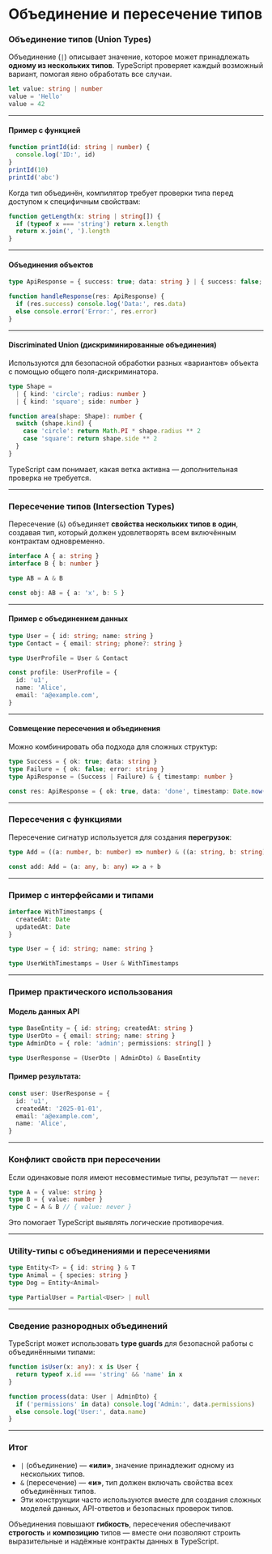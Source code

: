 # Объединение и пересечение типов

### Объединение типов (Union Types)

Объединение (`|`) описывает значение, которое может принадлежать **одному из нескольких типов**.
TypeScript проверяет каждый возможный вариант, помогая явно обработать все случаи.

```ts
let value: string | number
value = 'Hello'
value = 42
```

---

#### Пример с функцией

```ts
function printId(id: string | number) {
  console.log('ID:', id)
}
printId(10)
printId('abc')
```

Когда тип объединён, компилятор требует проверки типа перед доступом к специфичным свойствам:

```ts
function getLength(x: string | string[]) {
  if (typeof x === 'string') return x.length
  return x.join(', ').length
}
```

---

#### Объединения объектов

```ts
type ApiResponse = { success: true; data: string } | { success: false; error: string }

function handleResponse(res: ApiResponse) {
  if (res.success) console.log('Data:', res.data)
  else console.error('Error:', res.error)
}
```

---

#### Discriminated Union (дискриминированные объединения)

Используются для безопасной обработки разных «вариантов» объекта с помощью общего поля-дискриминатора.

```ts
type Shape =
  | { kind: 'circle'; radius: number }
  | { kind: 'square'; side: number }

function area(shape: Shape): number {
  switch (shape.kind) {
    case 'circle': return Math.PI * shape.radius ** 2
    case 'square': return shape.side ** 2
  }
}
```

TypeScript сам понимает, какая ветка активна — дополнительная проверка не требуется.

---

### Пересечение типов (Intersection Types)

Пересечение (`&`) объединяет **свойства нескольких типов в один**, создавая тип, который должен удовлетворять всем включённым контрактам одновременно.

```ts
interface A { a: string }
interface B { b: number }

type AB = A & B

const obj: AB = { a: 'x', b: 5 }
```

---

#### Пример с объединением данных

```ts
type User = { id: string; name: string }
type Contact = { email: string; phone?: string }

type UserProfile = User & Contact

const profile: UserProfile = {
  id: 'u1',
  name: 'Alice',
  email: 'a@example.com',
}
```

---

#### Совмещение пересечения и объединения

Можно комбинировать оба подхода для сложных структур:

```ts
type Success = { ok: true; data: string }
type Failure = { ok: false; error: string }
type ApiResponse = (Success | Failure) & { timestamp: number }

const res: ApiResponse = { ok: true, data: 'done', timestamp: Date.now() }
```

---

### Пересечения с функциями

Пересечение сигнатур используется для создания **перегрузок**:

```ts
type Add = ((a: number, b: number) => number) & ((a: string, b: string) => string)

const add: Add = (a: any, b: any) => a + b
```

---

### Пример с интерфейсами и типами

```ts
interface WithTimestamps {
  createdAt: Date
  updatedAt: Date
}

type User = { id: string; name: string }

type UserWithTimestamps = User & WithTimestamps
```

---

### Пример практического использования

#### Модель данных API

```ts
type BaseEntity = { id: string; createdAt: string }
type UserDto = { email: string; name: string }
type AdminDto = { role: 'admin'; permissions: string[] }

type UserResponse = (UserDto | AdminDto) & BaseEntity
```

#### Пример результата:

```ts
const user: UserResponse = {
  id: 'u1',
  createdAt: '2025-01-01',
  email: 'a@example.com',
  name: 'Alice',
}
```

---

### Конфликт свойств при пересечении

Если одинаковые поля имеют несовместимые типы, результат — `never`:

```ts
type A = { value: string }
type B = { value: number }
type C = A & B // { value: never }
```

Это помогает TypeScript выявлять логические противоречия.

---

### Utility-типы с объединениями и пересечениями

```ts
type Entity<T> = { id: string } & T
type Animal = { species: string }
type Dog = Entity<Animal>

type PartialUser = Partial<User> | null
```

---

### Сведение разнородных объединений

TypeScript может использовать **type guards** для безопасной работы с объединёнными типами:

```ts
function isUser(x: any): x is User {
  return typeof x.id === 'string' && 'name' in x
}

function process(data: User | AdminDto) {
  if ('permissions' in data) console.log('Admin:', data.permissions)
  else console.log('User:', data.name)
}
```

---

### Итог

* `|` (объединение) — **«или»**, значение принадлежит одному из нескольких типов.
* `&` (пересечение) — **«и»**, тип должен включать свойства всех объединённых типов.
* Эти конструкции часто используются вместе для создания сложных моделей данных, API-ответов и безопасных проверок типов.

Объединения повышают **гибкость**, пересечения обеспечивают **строгость** и **композицию** типов — вместе они позволяют строить выразительные и надёжные контракты данных в TypeScript.
